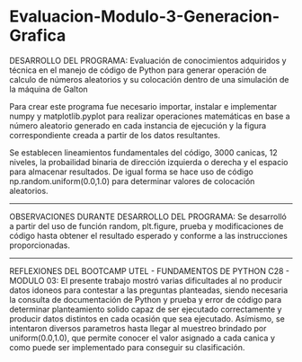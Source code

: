 # Evaluacion-Modulo-3-Generacion-Grafica

DESARROLLO DEL PROGRAMA:
Evaluación de conocimientos adquiridos y técnica en el manejo de código de Python para generar operación de calculo de números aleatorios y su colocación dentro de una simulación de la máquina de Galton 

Para crear este programa fue necesario importar, instalar e implementar numpy y matplotlib.pyplot para realizar operaciones matemáticas en base a número aleatorio generado en cada instancia de ejecución y la figura correspondiente creada a partir de los datos resultantes.

Se establecen lineamientos fundamentales del código, 3000 canicas, 12 niveles, la probailidad binaria de dirección izquierda o derecha y el espacio para almacenar resultados. De igual forma se hace uso de código np.random.uniform(0.0,1.0) para determinar valores de colocación aleatorios.

---------------------

OBSERVACIONES DURANTE DESARROLLO DEL PROGRAMA:
Se desarrolló a partir del uso de función random, plt.figure, prueba y modificaciones de código hasta obtener el resultado esperado y conforme a las instrucciones proporcionadas.

---------------------

REFLEXIONES DEL BOOTCAMP UTEL - FUNDAMENTOS DE PYTHON C28 - MODULO 03: El presente trabajo mostró varias dificultades al no producir datos idoneos para contestar a las preguntas planteadas, siendo necesaria la consulta de documentación de Python y prueba y error de código para determinar planteamiento solido capaz de ser ejecutado correctamente y producir datos distintos en cada ocasión que sea ejecutado. Asímismo, se intentaron diversos parametros hasta llegar al muestreo brindado por uniform(0.0,1.0), que permite conocer el valor asignado a cada canica y como puede ser implementado para conseguir su clasificación.
